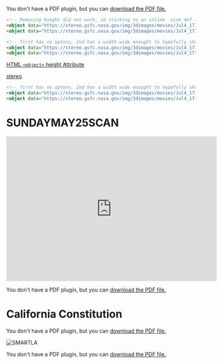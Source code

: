 

<object data="https://stereo.gsfc.nasa.gov/img/stdt.pdf" type="application/pdf" width="600" height="600"><p>You don't have a PDF plugin, but you can <a href="https://stereo.gsfc.nasa.gov/img/stdt.pdf">download the PDF file.</a></p></object>


```html
<!-- Removing Hieght did not work, im sticking to an inline  size def - #rashard -->
<object data="https://stereo.gsfc.nasa.gov/img/3dimages/movies/Jul4_171A_limb.mp4" width="500" height="500"></object>
<object data="https://stereo.gsfc.nasa.gov/img/3dimages/movies/Jul4_171A_limb.mp4" ></object> 
```
<div class="tupperware">
<object data="https://stereo.gsfc.nasa.gov/img/3dimages/movies/Jul4_171A_limb.mp4" width="500" height="500"></object>
<object data="https://stereo.gsfc.nasa.gov/img/3dimages/movies/Jul4_171A_limb.mp4" ></object>

</div>

```html
<!-- first has no optons, 2nd has a width wide enought to hopefully show a playbutton on most browsers, Upon compile it worked but still too small,its possible that using auto to size canceled the sizing attributesthat might only be processsed if they are in pixels with no nuit type defined, idk if it will take percentages, that may need to be defined in the stylesheet - #rashard -->
<object data="https://stereo.gsfc.nasa.gov/img/3dimages/movies/Jul4_171A_limb.mp4" ></object>
<object data="https://stereo.gsfc.nasa.gov/img/3dimages/movies/Jul4_171A_limb.mp4" width="400"  ></object> 
```
[HTML `<object>` height Attribute](https://www.w3schools.com/tags/att_object_height.asp)

<div class="box">
<object data="https://stereo.gsfc.nasa.gov/img/3dimages/movies/Jul4_171A_limb.mp4" ></object>
<object data="https://stereo.gsfc.nasa.gov/img/3dimages/movies/Jul4_171A_limb.mp4" width="400" ></object>

</div>

[stereo](https://sdo.gsfc.nasa.gov/data/latest48.php?q=0131)

<div class="tupperware">
<object data="https://stereo.gsfc.nasa.gov/img/3dimages/movies/Jul4_171A_limb.mp4" ></object>
<object data="https://stereo.gsfc.nasa.gov/img/3dimages/movies/Jul4_171A_limb.mp4" width="400" height="auto" ></object>

</div>

```html
<!-- first has no optons, 2nd has a width wide enought to hopefully show a playbutton on most browsers. the object_tag displays content at minimal dimensions with no options declared -->
<object data="https://stereo.gsfc.nasa.gov/img/3dimages/movies/Jul4_171A_limb.mp4" ></object>
<object data="https://stereo.gsfc.nasa.gov/img/3dimages/movies/Jul4_171A_limb.mp4" width="400" height="auto" ></object> 
```



# SUNDAYMAY25SCAN
<iframe src="https://archive.org/embed/mariner9_tv_companionbook-12" width="560" height="384" frameborder="0" webkitallowfullscreen="true" mozallowfullscreen="true" allowfullscreen></iframe>
<object data="https://d2pn8kiwq2w21t.cloudfront.net/documents/2023-annual-report.pdf" type="application/pdf" width="800" height="600"><p>You don't have a PDF plugin, but you can <a href="https://d2pn8kiwq2w21t.cloudfront.net/documents/2023-annual-report.pdf">download the PDF file.</a></p></object>


# California Constitution
<object data="https://www.senate.ca.gov/sites/senate.ca.gov/files/california_constitution_2019-20_0.pdf" type="application/pdf" width="800" height="500">
<p>You don't have a PDF plugin, but you can <a href="https://www.senate.ca.gov/sites/senate.ca.gov/files/california_constitution_2019-20_0.pdf">download the PDF file.</a></p></object>

![SMARTLA](https://pbs.twimg.com/media/GrglNRXboAc9nW2?format=jpg&name=large)


<object data="https://ita.lacity.gov/sites/g/files/wph1626/files/2021-05/SmartLA2028%20-%20Smart%20City%20Strategy.pdf?trk=public_post_comment-text" type="application/pdf" width="800" height="600"><p>You don't have a PDF plugin, but you can <a href="https://ita.lacity.gov/sites/g/files/wph1626/files/2021-05/SmartLA2028%20-%20Smart%20City%20Strategy.pdf?trk=public_post_comment-text">download the PDF file.</a></p></object>
